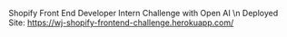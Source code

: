 Shopify Front End Developer Intern Challenge with Open AI
\n Deployed Site: https://wj-shopify-frontend-challenge.herokuapp.com/
